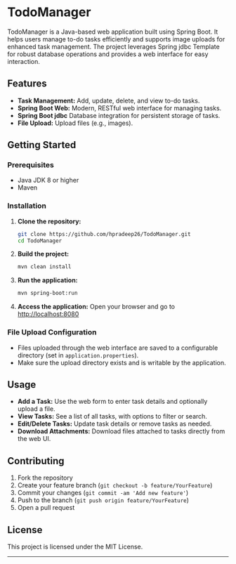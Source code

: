 
# TodoManager

TodoManager is a Java-based web application built using Spring Boot. It helps users manage to-do tasks efficiently and supports image uploads for enhanced task management. The project leverages Spring jdbc Template for robust database operations and provides a web interface for easy interaction.

## Features

- **Task Management:** Add, update, delete, and view to-do tasks.
- **Spring Boot Web:** Modern, RESTful web interface for managing tasks.
- **Spring Boot jdbc** Database integration for persistent storage of tasks.
- **File Upload:** Upload files (e.g., images).

## Getting Started

### Prerequisites

- Java JDK 8 or higher
- Maven

### Installation

1. **Clone the repository:**
   ```bash
   git clone https://github.com/hpradeep26/TodoManager.git
   cd TodoManager
   ```

2. **Build the project:**
   ```bash
   mvn clean install
   ```

3. **Run the application:**
   ```bash
   mvn spring-boot:run
   ```

4. **Access the application:**
   Open your browser and go to [http://localhost:8080](http://localhost:8080)

### File Upload Configuration

- Files uploaded through the web interface are saved to a configurable directory (set in `application.properties`).
- Make sure the upload directory exists and is writable by the application.

## Usage

- **Add a Task:** Use the web form to enter task details and optionally upload a file.
- **View Tasks:** See a list of all tasks, with options to filter or search.
- **Edit/Delete Tasks:** Update task details or remove tasks as needed.
- **Download Attachments:** Download files attached to tasks directly from the web UI.

## Contributing

1. Fork the repository
2. Create your feature branch (`git checkout -b feature/YourFeature`)
3. Commit your changes (`git commit -am 'Add new feature'`)
4. Push to the branch (`git push origin feature/YourFeature`)
5. Open a pull request

## License

This project is licensed under the MIT License.

---
